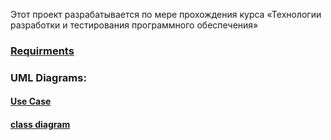 Этот проект разрабатывается по мере прохождения курса «Технологии разработки и тестирования программного обеспечения»

### [Requirments](https://makhunov.github.io/project-trtpo/Documents/requrements)

### UML Diagrams: 

#### [Use Case](https://makhunov.github.io/project-trtpo/diagrams/Use%20Case)
#### [class diagram](https://makhunov.github.io/project-trtpo/diagrams/class%20diagram)

  
